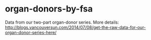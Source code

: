 organ-donors-by-fsa
====

Data from our two-part organ-donor series. More details: http://blogs.vancouversun.com/2014/07/08/get-the-raw-data-for-our-organ-donor-series-here/